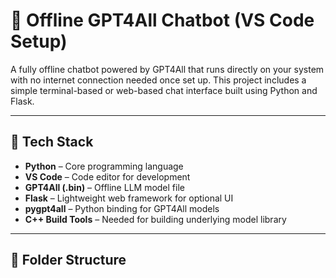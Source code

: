# 🤖 Offline GPT4All Chatbot (VS Code Setup)

A fully offline chatbot powered by GPT4All that runs directly on your system with no internet connection needed once set up. This project includes a simple terminal-based or web-based chat interface built using Python and Flask.

---

## 🧰 Tech Stack

- **Python** – Core programming language
- **VS Code** – Code editor for development
- **GPT4All (.bin)** – Offline LLM model file
- **Flask** – Lightweight web framework for optional UI
- **pygpt4all** – Python binding for GPT4All models
- **C++ Build Tools** – Needed for building underlying model library

---

## 📁 Folder Structure


